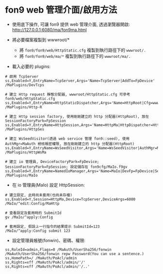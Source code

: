 fon9 web 管理介面/啟用方法
==========================

* 使用底下操作, 可讓 fon9 提供 web 管理介面, 透過瀏覽器開啟:
http://127.0.0.1:6080/ma/fon9ma.html

* 將必要檔案複製到 wwwroot/*
  * 將 `fon9/fon9/web/HttpStatic.cfg` 複製到執行路徑下的 `wwwroot/.`
  * 將 `fon9/fon9/web/ma/*` 複製到執行路徑下的 `wwwroot/ma/.`

* 載入必要的 plugins:
```
# 啟用 TcpServer
ss,Enabled=Y,EntryName=TcpServer,Args='Name=TcpServer|AddTo=FpDevice' /MaPlugins/DevTcps

# 建立 Http request 靜態分配器, wwwroot/HttpStatic.cfg 可參考 fon9/web/HttpStatic.cfg
ss,Enabled=Y,EntryName=HttpStaticDispatcher,Args='Name=HttpRoot|Cfg=wwwroot/HttpStatic.cfg' /MaPlugins/Http-R

# 建立 Http session factory, 使用剛剛建立的 http 分配器(HttpRoot), 放在 SessionFactoryPark=FpSession
ss,Enabled=Y,EntryName=HttpSession,Args='Name=HttpMa|HttpDispatcher=HttpRoot|AddTo=FpSession' /MaPlugins/HttpSes

# 建立 WsSeedVisitor(透過 web service 管理 fon9::seed), 使用 AuthMgr=MaAuth 檢核帳密權限, 放在剛剛建立的 http 分配器(HttpRoot)
ss,Enabled=Y,EntryName=WsSeedVisitor,Args='Name=WsSeedVisitor|AuthMgr=MaAuth|AddTo=HttpRoot' /MaPlugins/HttpWsMa

# 建立 io 管理員, DeviceFactoryPark=FpDevice; SessionFactoryPark=FpSession; 設定儲存在 fon9cfg/MaIo.f9gv
ss,Enabled=Y,EntryName=NamedIoManager,Args='Name=MaIo|DevFp=FpDevice|SesFp=FpSession|Cfg=MaIo.f9gv|SvcCfg="ThreadCount=2|Capacity=100"' /MaPlugins/MaIo
```

* 在 io 管理員(MaIo) 設定 HttpSession:
```
# 建立設定, 此時尚未套用(也尚未存檔)
ss,Enabled=Y,Session=HttpMa,Device=TcpServer,DeviceArgs=6080 /MaIo/^edit:Config/MaHttp

# 查看設定及套用時的 SubmitId
gv /MaIo/^apply:Config

# 套用設定, 假設上一行指令的結果提示 SubmitId=123
/MaIo/^apply:Config submit 123
```

* 設定管理員帳號(fonwin)、密碼、權限:
```
ss,RoleId=admin,Flags=0 /MaAuth/UserSha256/fonwin
/MaAuth/UserSha256/fonwin repw Password(You can use a sentence.)
ss,HomePath=/ /MaAuth/PoAcl/admin
ss,Rights=xff /MaAuth/PoAcl/admin/'/'
ss,Rights=xff /MaAuth/PoAcl/admin/'/..'
```

